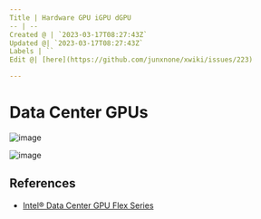 ```yaml
---
Title | Hardware GPU iGPU dGPU
-- | --
Created @ | `2023-03-17T08:27:43Z`
Updated @| `2023-03-17T08:27:43Z`
Labels | ``
Edit @| [here](https://github.com/junxnone/xwiki/issues/223)

---
```

# Data Center GPUs


![image](https://user-images.githubusercontent.com/2216970/225852267-ccd46eb3-43e1-4a5b-b27c-aa46f8814b0c.png)

![image](https://user-images.githubusercontent.com/2216970/225851598-a0256dea-5917-483d-ba58-0a8321819546.png)


## References
- [Intel® Data Center GPU Flex Series](https://github.com/intel/media-delivery/blob/master/doc/benchmarks/intel-data-center-gpu-flex-series/intel-data-center-gpu-flex-series.rst#about-intel-data-center-gpu-flex-series)
